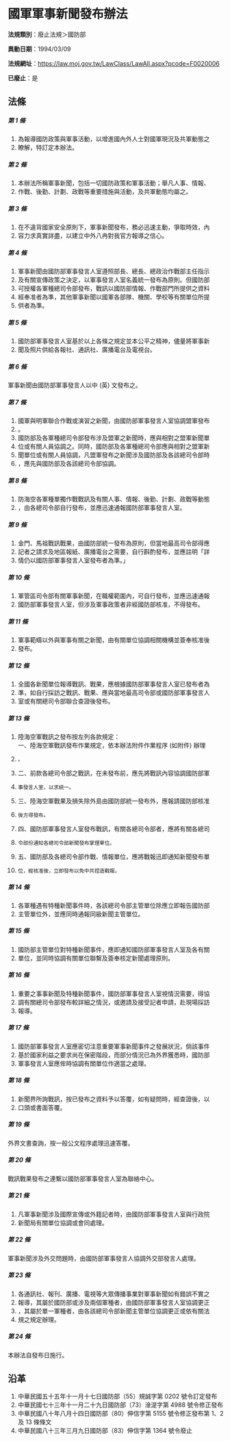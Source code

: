 # 國軍軍事新聞發布辦法

**法規類別**：廢止法規＞國防部

**異動日期**：1994/03/09  

**法規網址**：https://law.moj.gov.tw/LawClass/LawAll.aspx?pcode=F0020006

**已廢止**：是



## 法條
##### 第 1 條
1. 為報導國防政策與軍事活動，以增進國內外人士對國軍現況及共軍動態之
1. 瞭解，特訂定本辦法。

##### 第 2 條
1. 本辦法所稱軍事新聞，包括一切國防政策和軍事活動；舉凡人事、情報、
1. 作戰、後勤、計劃、政戰等重要措施與活動，及共軍動態均屬之。

##### 第 3 條
1. 在不違背國家安全原則下，軍事新聞發布，務必迅速主動，爭取時效，內
1. 容力求真實詳盡，以建立中外八冉對我官方報導之信心。

##### 第 4 條
1. 軍事新聞由國防部軍事發言人室遵照部長、總長、總政治作戰部主任指示
1. 及有關宣傳政策之決定，以軍事發言人室名義統一發布為原則。但國防部
1. 可授權各軍種總司令部發布，戰訊以國防部情報、作戰部門所提供之資料
1. 經奉准者為準，其他軍事新聞以國軍各部隊、機關、學校等有關單位所提
1. 供者為準。

##### 第 5 條
1. 國防部軍事發言人室基於以上各條之規定並本公平之精神，儘量將軍事新
1. 聞及照片供給各報社、通訊社、廣播電台及電視台。

##### 第 6 條
軍事新聞由國防部軍事發言人以中 (英) 文發布之。

##### 第 7 條
1. 國軍與明軍聯合作戰或演習之新聞，由國防部軍事發言人室協調盟軍發布
1. 。
1. 國防部及各軍種總司令部發布涉及盟軍之新聞時，應與相對之盟軍新聞單
1. 位或有關人員協調之。同時，國防部及各軍種總司令部應與相對之盟軍新
1. 聞單位或有關人員協調，凡盟軍發布之新聞涉及國防部及各該總司令部時
1. ，應先與國防部及各該總司令部協調。

##### 第 8 條
1. 防海空各軍種單獨作戰戰訊及有關人事、情報、後勤、計劃、政戰等動態
1. ，由各總司令部自行發布，並應迅速通報國防部軍事發言人室。

##### 第 9 條
1. 金門、馬祖戰訊戰果，由國防部統一發布為原則，但當地最高司令部得應
1. 記者之請求及地區報紙、廣播電台之需要，自行斟酌發布，並應註明「詳
1. 情仍以國防部軍事發言人室發布者為準。」

##### 第 10 條
1. 軍管區司令部有關軍事新聞，在職權範圍內，可自行發布，並應迅速通報
1. 國防部軍事發言人室，但涉及軍事政策者非經國防部核准，不得發布。

##### 第 11 條
1. 軍事範疇以外與軍事有關之新聞，由有關單位協調相關機構並簽奉核准後
1. 發布。

##### 第 12 條
1. 全國各新聞單位報導戰訊、戰果，應根據國防部軍事發言人室已發布者為
1. 準，如自行採訪之戰訊、戰果、應與當地最高司令部或國防部軍事發言人
1. 室或有關總司令部聯合查證後發布。

##### 第 13 條
1. 陸海空軍戰訊之發布按左列各款規定：  
一、陸海空軍戰訊發布作業規定，依本辦法附件作業程序 (如附件) 辦理
1.     。
1. 二、前款各總司令部之戰訊，在未發布前，應先將戰訊內容協調國防部軍
1.     事發言人室，以求統一。
1. 三、陸海空軍戰果及損失除外島由國防部統一發布外，應報請國防部核准
1.     後方得發布。
1. 四、國防部軍事發言人室發布戰訊，有關各總司令部者，應將有關各總司
1.     令部份通知各總司令部新聞發布掌理單位。
1. 五、國防部及各總司令部作戰、情報單位，應將戰報迅即通知新聞發布單
1.     位，經核准後，立即發布以免中共捏造戰報。

##### 第 14 條
1. 各軍種遇有特種新聞事件時，各該總司令部主管單位除應立即報告國防部
1. 主管單位外，並應同時通報同級新聞主管單位。

##### 第 15 條
1. 國防部主管單位對特種新聞事件，應即通知國防部軍事發言人室及各有關
1. 單位，並同時協調有關單位聯繫及簽奉核定新聞處理原則。

##### 第 16 條
1. 重要之事事新聞及特種新聞事件，國防部軍事發言人室視情況需要，得協
1. 調有關總司令部發布較詳細之情況，或邀請及接受記者申請，赴現場採訪
1. 報導。

##### 第 17 條
1. 國防部軍事發言人室應密切注意重要軍事新聞事件之發展狀況，倘該事件
1. 基於國家利益之要求尚在保密階段，而部分情況已為外界獲悉時，國防部
1. 軍事發言人室應侔時協調有關單位作適當之處理。

##### 第 18 條
1. 新聞界所詢戰訊，按已發布之資料予以答覆，如有疑問時，經查證後，以
1. 口頭或書面答覆。

##### 第 19 條
外界文書查詢，按一般公文程序處理迅速答覆。

##### 第 20 條
戰訊戰果發布之連繫以國防部軍事發言人室為聯絡中心。

##### 第 21 條
1. 凡軍事新聞涉及國際宣傳或外籍記者時，由國防部軍事發言人室與行政院
1. 新聞局有關單位協調或會同處理。

##### 第 22 條
軍事新聞涉及外交問題時，由國防部軍事發言人協調外交部發言人處理。

##### 第 23 條
1. 各通訊社、報刊、廣播、電視等大眾傳播事業對軍事新聞如有錯誤不實之
1. 報導，其屬於國防部或涉及兩個軍種者，由國防部軍事發言人室協調更正
1. ，其屬於單一軍種者，由各該總司令部新聞主管單位協調更正或依有關法
1. 規之規定辦理。

##### 第 24 條
本辦法自發布日施行。

## 沿革
1. 中華民國五十五年十一月十七日國防部（55）規誠字第 0202 號令訂定發布
1. 中華民國七十三年十一月二十九日國防部（73）淦湜字第 4988 號令修正發布
1. 中華民國八十年八月十四日國防部（80）伸信字第 5155 號令修正發布第 1、2 及 13 條條文
1. 中華民國八十三年三月九日國防部（83）伸信字第 1364 號令廢止
